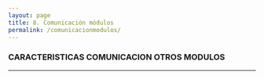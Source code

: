 ```yaml
---
layout: page
title: 8. Comunicación módulos
permalink: /comunicacionmodulos/
---
```


### CARACTERISTICAS COMUNICACION OTROS MODULOS

---

